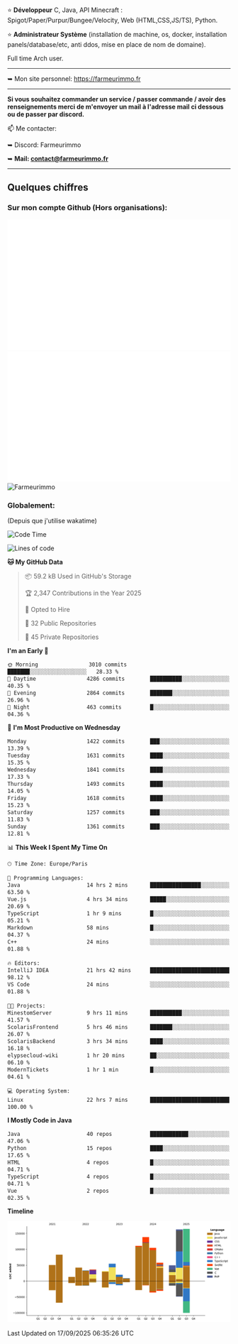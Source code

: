 ⭐ **Développeur** C, Java, API Minecraft : Spigot/Paper/Purpur/Bungee/Velocity, Web (HTML,CSS,JS/TS), Python.

⭐ **Administrateur Système** (installation de machine, os, docker, installation panels/database/etc, anti ddos, mise en place de nom de domaine).

Full time Arch user.

---

➥ Mon site personnel: https://farmeurimmo.fr

---

**Si vous souhaitez commander un service / passer commande / avoir des renseignements merci de m'envoyer un mail à l'adresse mail ci dessous ou de passer par discord.**

📫 Me contacter:
 
   ➥ Discord: Farmeurimmo
   
   ➥ **Mail: contact@farmeurimmo.fr**

---
## Quelques chiffres

### Sur mon compte Github (Hors organisations):

<a href="https://github.com/Farmeurimmo/github-stats">
<img src="https://github.com/Farmeurimmo/github-stats/blob/master/generated/overview.svg#gh-dark-mode-only" />
<img src="https://github.com/Farmeurimmo/github-stats/blob/master/generated/languages.svg#gh-dark-mode-only" />
</a>

<img src="https://komarev.com/ghpvc/?username=Farmeurimmo" alt="Farmeurimmo" />

### Globalement:

(Depuis que j'utilise wakatime)
<!--START_SECTION:waka-->
![Code Time](http://img.shields.io/badge/Code%20Time-2%2C462%20hrs%2026%20mins-blue)

![Lines of code](https://img.shields.io/badge/From%20Hello%20World%20I%27ve%20Written-1.2%20million%20lines%20of%20code-blue)

**🐱 My GitHub Data** 

> 📦 59.2 kB Used in GitHub's Storage 
 > 
> 🏆 2,347 Contributions in the Year 2025
 > 
> 💼 Opted to Hire
 > 
> 📜 32 Public Repositories 
 > 
> 🔑 45 Private Repositories 
 > 
**I'm an Early 🐤** 

```text
🌞 Morning                3010 commits        ███████░░░░░░░░░░░░░░░░░░   28.33 % 
🌆 Daytime                4286 commits        ██████████░░░░░░░░░░░░░░░   40.35 % 
🌃 Evening                2864 commits        ███████░░░░░░░░░░░░░░░░░░   26.96 % 
🌙 Night                  463 commits         █░░░░░░░░░░░░░░░░░░░░░░░░   04.36 % 
```
📅 **I'm Most Productive on Wednesday** 

```text
Monday                   1422 commits        ███░░░░░░░░░░░░░░░░░░░░░░   13.39 % 
Tuesday                  1631 commits        ████░░░░░░░░░░░░░░░░░░░░░   15.35 % 
Wednesday                1841 commits        ████░░░░░░░░░░░░░░░░░░░░░   17.33 % 
Thursday                 1493 commits        ████░░░░░░░░░░░░░░░░░░░░░   14.05 % 
Friday                   1618 commits        ████░░░░░░░░░░░░░░░░░░░░░   15.23 % 
Saturday                 1257 commits        ███░░░░░░░░░░░░░░░░░░░░░░   11.83 % 
Sunday                   1361 commits        ███░░░░░░░░░░░░░░░░░░░░░░   12.81 % 
```


📊 **This Week I Spent My Time On** 

```text
🕑︎ Time Zone: Europe/Paris

💬 Programming Languages: 
Java                     14 hrs 2 mins       ████████████████░░░░░░░░░   63.50 % 
Vue.js                   4 hrs 34 mins       █████░░░░░░░░░░░░░░░░░░░░   20.69 % 
TypeScript               1 hr 9 mins         █░░░░░░░░░░░░░░░░░░░░░░░░   05.21 % 
Markdown                 58 mins             █░░░░░░░░░░░░░░░░░░░░░░░░   04.37 % 
C++                      24 mins             ░░░░░░░░░░░░░░░░░░░░░░░░░   01.88 % 

🔥 Editors: 
IntelliJ IDEA            21 hrs 42 mins      █████████████████████████   98.12 % 
VS Code                  24 mins             ░░░░░░░░░░░░░░░░░░░░░░░░░   01.88 % 

🐱‍💻 Projects: 
MinestomServer           9 hrs 11 mins       ██████████░░░░░░░░░░░░░░░   41.57 % 
ScolarisFrontend         5 hrs 46 mins       ███████░░░░░░░░░░░░░░░░░░   26.07 % 
ScolarisBackend          3 hrs 34 mins       ████░░░░░░░░░░░░░░░░░░░░░   16.18 % 
elypsecloud-wiki         1 hr 20 mins        ██░░░░░░░░░░░░░░░░░░░░░░░   06.10 % 
ModernTickets            1 hr 1 min          █░░░░░░░░░░░░░░░░░░░░░░░░   04.61 % 

💻 Operating System: 
Linux                    22 hrs 7 mins       █████████████████████████   100.00 % 
```

**I Mostly Code in Java** 

```text
Java                     40 repos            ████████████░░░░░░░░░░░░░   47.06 % 
Python                   15 repos            ████░░░░░░░░░░░░░░░░░░░░░   17.65 % 
HTML                     4 repos             █░░░░░░░░░░░░░░░░░░░░░░░░   04.71 % 
TypeScript               4 repos             █░░░░░░░░░░░░░░░░░░░░░░░░   04.71 % 
Vue                      2 repos             █░░░░░░░░░░░░░░░░░░░░░░░░   02.35 % 
```



**Timeline**

![Lines of Code chart](https://raw.githubusercontent.com/Farmeurimmo/Farmeurimmo/main/assets/bar_graph.png)


 Last Updated on 17/09/2025 06:35:26 UTC
<!--END_SECTION:waka-->
